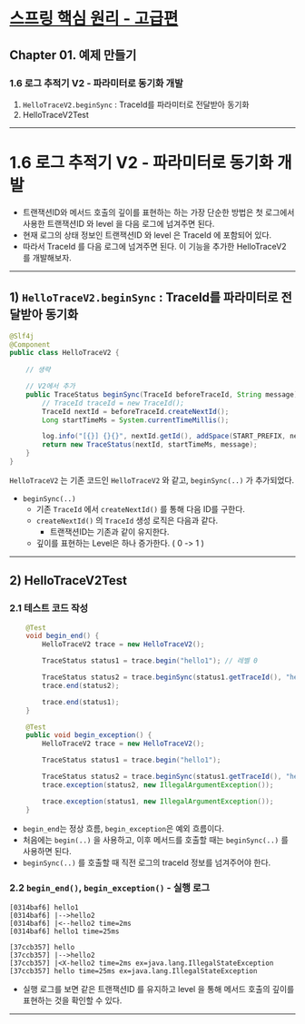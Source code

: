 # <a href = "../README.md" target="_blank">스프링 핵심 원리 - 고급편</a>
## Chapter 01. 예제 만들기
### 1.6 로그 추적기 V2 - 파라미터로 동기화 개발
1) `HelloTraceV2.beginSync` : TraceId를 파라미터로 전달받아 동기화
2) HelloTraceV2Test

---

# 1.6 로그 추적기 V2 - 파라미터로 동기화 개발

- 트랜잭션ID와 메서드 호출의 깊이를 표현하는 하는 가장 단순한 방법은 첫 로그에서 사용한 트랜잭션ID 와 level 을 다음 로그에 넘겨주면 된다.
- 현재 로그의 상태 정보인 트랜잭션ID 와 level 은 TraceId 에 포함되어 있다.
- 따라서 TraceId 를 다음 로그에 넘겨주면 된다. 이 기능을 추가한 HelloTraceV2 를 개발해보자.

---

## 1) `HelloTraceV2.beginSync` : TraceId를 파라미터로 전달받아 동기화
```java
@Slf4j
@Component
public class HelloTraceV2 {
    
    // 생략

    // V2에서 추가
    public TraceStatus beginSync(TraceId beforeTraceId, String message) {
        // TraceId traceId = new TraceId();
        TraceId nextId = beforeTraceId.createNextId();
        Long startTimeMs = System.currentTimeMillis();

        log.info("[{}] {}{}", nextId.getId(), addSpace(START_PREFIX, nextId.getLevel()), message);
        return new TraceStatus(nextId, startTimeMs, message);
    }
}
```
`HelloTraceV2` 는 기존 코드인 `HelloTraceV2` 와 같고, `beginSync(..)` 가 추가되었다.
- `beginSync(..)`
  - 기존 `TraceId` 에서 `createNextId()` 를 통해 다음 ID를 구한다.
  - `createNextId()` 의 `TraceId` 생성 로직은 다음과 같다.
    - 트랜잭션ID는 기존과 같이 유지한다.
  - 깊이를 표현하는 Level은 하나 증가한다. ( 0 -> 1 )

---

## 2) HelloTraceV2Test

### 2.1 테스트 코드 작성
```java
    @Test
    void begin_end() {
        HelloTraceV2 trace = new HelloTraceV2();

        TraceStatus status1 = trace.begin("hello1"); // 레벨 0

        TraceStatus status2 = trace.beginSync(status1.getTraceId(), "hello2"); // 레벨 1
        trace.end(status2);

        trace.end(status1);
    }

    @Test
    public void begin_exception() {
        HelloTraceV2 trace = new HelloTraceV2();

        TraceStatus status1 = trace.begin("hello1");

        TraceStatus status2 = trace.beginSync(status1.getTraceId(), "hello2");
        trace.exception(status2, new IllegalArgumentException());

        trace.exception(status1, new IllegalArgumentException());
    }
```
- `begin_end`는 정상 흐름, `begin_exception`은 예외 흐름이다.
- 처음에는 `begin(..)` 을 사용하고, 이후 메서드를 호출할 때는 `beginSync(..)` 를 사용하면 된다.
- `beginSync(..)` 를 호출할 때 직전 로그의 traceId 정보를 넘겨주어야 한다.

### 2.2 `begin_end()`, `begin_exception()` - 실행 로그
```shell
[0314baf6] hello1
[0314baf6] |-->hello2
[0314baf6] |<--hello2 time=2ms
[0314baf6] hello1 time=25ms
```
```shell
[37ccb357] hello
[37ccb357] |-->hello2
[37ccb357] |<X-hello2 time=2ms ex=java.lang.IllegalStateException
[37ccb357] hello time=25ms ex=java.lang.IllegalStateException
```
- 실행 로그를 보면 같은 트랜잭션ID 를 유지하고 level 을 통해 메서드 호출의 깊이를 표현하는 것을 확인할 수 있다.

---
